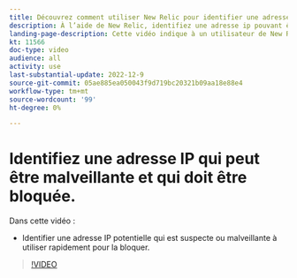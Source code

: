 ```yaml
---
title: Découvrez comment utiliser New Relic pour identifier une adresse IP qui doit être bloquée.
description: À l’aide de New Relic, identifiez une adresse ip pouvant être malveillante par nature.  Une fois l’adresse IP déterminée, elle est utilisée dans Fastly pour l’empêcher d’accéder à l’application.
landing-page-description: Cette vidéo indique à un utilisateur de New Relic de trouver les adresses IP potentielles qui doivent être bloquées pour accéder au site.
kt: 11566
doc-type: video
audience: all
activity: use
last-substantial-update: 2022-12-9
source-git-commit: 05ae885ea050043f9d719bc20321b09aa18e88e4
workflow-type: tm+mt
source-wordcount: '99'
ht-degree: 0%

---
```


# Identifiez une adresse IP qui peut être malveillante et qui doit être bloquée.

Dans cette vidéo :

- Identifier une adresse IP potentielle qui est suspecte ou &#x200B; malveillante à utiliser rapidement pour la bloquer.

>[!VIDEO](https://video.tv.adobe.com/v/3412088/)